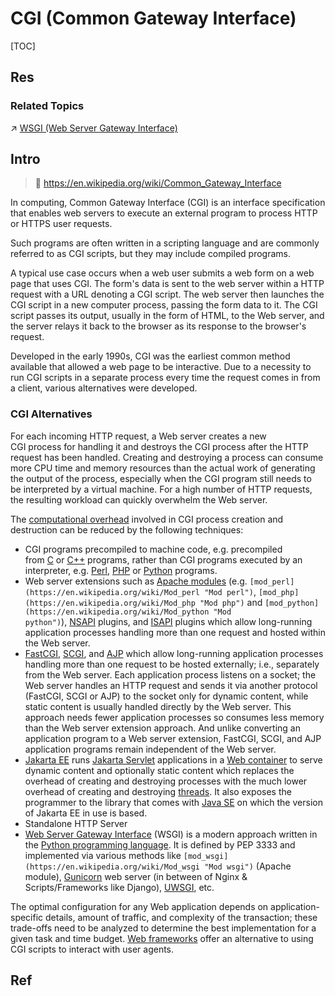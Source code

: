# CGI (Common Gateway Interface)

[TOC]



## Res
### Related Topics
↗ [WSGI (Web Server Gateway Interface)](../../../../../../../🔑%20CS%20Core/👩‍💻%20Computer%20Languages%20&%20Programming%20Methodology/🛠️%20Programming%20Tools%20Chain/🚠%20Application%20Runtimes%20&%20SDKs/Python%20Runtime%20Environments/📌%20Python%20Third-party%20Libs/SE%20&%20Web/WSGI%20(Web%20Server%20Gateway%20Interface).md)



## Intro
> 🔗 https://en.wikipedia.org/wiki/Common_Gateway_Interface

In computing, Common Gateway Interface (CGI) is an interface specification that enables web servers to execute an external program to process HTTP or HTTPS user requests.

Such programs are often written in a scripting language and are commonly referred to as CGI scripts, but they may include compiled programs.

A typical use case occurs when a web user submits a web form on a web page that uses CGI. The form's data is sent to the web server within a HTTP request with a URL denoting a CGI script. The web server then launches the CGI script in a new computer process, passing the form data to it. The CGI script passes its output, usually in the form of HTML, to the Web server, and the server relays it back to the browser as its response to the browser's request.

Developed in the early 1990s, CGI was the earliest common method available that allowed a web page to be interactive. Due to a necessity to run CGI scripts in a separate process every time the request comes in from a client, various alternatives were developed.


### CGI Alternatives
For each incoming HTTP request, a Web server creates a new CGI process for handling it and destroys the CGI process after the HTTP request has been handled. Creating and destroying a process can consume more CPU time and memory resources than the actual work of generating the output of the process, especially when the CGI program still needs to be interpreted by a virtual machine. For a high number of HTTP requests, the resulting workload can quickly overwhelm the Web server.

The [computational overhead](https://en.wikipedia.org/wiki/Computational_overhead "Computational overhead") involved in CGI process creation and destruction can be reduced by the following techniques:
- CGI programs precompiled to machine code, e.g. precompiled from [C](https://en.wikipedia.org/wiki/C_\(programming_language\) "C (programming language)") or [C++](https://en.wikipedia.org/wiki/C%2B%2B "C++") programs, rather than CGI programs executed by an interpreter, e.g. [Perl](https://en.wikipedia.org/wiki/Perl "Perl"), [PHP](https://en.wikipedia.org/wiki/PHP "PHP") or [Python](https://en.wikipedia.org/wiki/Python_\(programming_language\) "Python (programming language)") programs.
- Web server extensions such as [Apache modules](https://en.wikipedia.org/wiki/Apache_modules "Apache modules") (e.g. `[mod_perl](https://en.wikipedia.org/wiki/Mod_perl "Mod perl")`, `[mod_php](https://en.wikipedia.org/wiki/Mod_php "Mod php")` and `[mod_python](https://en.wikipedia.org/wiki/Mod_python "Mod python")`), [NSAPI](https://en.wikipedia.org/wiki/Netscape_Server_Application_Programming_Interface "Netscape Server Application Programming Interface") plugins, and [ISAPI](https://en.wikipedia.org/wiki/ISAPI "ISAPI") plugins which allow long-running application processes handling more than one request and hosted within the Web server.
- [FastCGI](https://en.wikipedia.org/wiki/FastCGI "FastCGI"), [SCGI](https://en.wikipedia.org/wiki/Simple_Common_Gateway_Interface "Simple Common Gateway Interface"), and [AJP](https://en.wikipedia.org/wiki/Apache_JServ_Protocol "Apache JServ Protocol") which allow long-running application processes handling more than one request to be hosted externally; i.e., separately from the Web server. Each application process listens on a socket; the Web server handles an HTTP request and sends it via another protocol (FastCGI, SCGI or AJP) to the socket only for dynamic content, while static content is usually handled directly by the Web server. This approach needs fewer application processes so consumes less memory than the Web server extension approach. And unlike converting an application program to a Web server extension, FastCGI, SCGI, and AJP application programs remain independent of the Web server.
- [Jakarta EE](https://en.wikipedia.org/wiki/Jakarta_EE "Jakarta EE") runs [Jakarta Servlet](https://en.wikipedia.org/wiki/Jakarta_Servlet "Jakarta Servlet") applications in a [Web container](https://en.wikipedia.org/wiki/Web_container "Web container") to serve dynamic content and optionally static content which replaces the overhead of creating and destroying processes with the much lower overhead of creating and destroying [threads](https://en.wikipedia.org/wiki/Thread_\(computer_science\) "Thread (computer science)"). It also exposes the programmer to the library that comes with [Java SE](https://en.wikipedia.org/wiki/Java_Platform,_Standard_Edition "Java Platform, Standard Edition") on which the version of Jakarta EE in use is based.
- Standalone HTTP Server
- [Web Server Gateway Interface](https://en.wikipedia.org/wiki/Web_Server_Gateway_Interface "Web Server Gateway Interface") (WSGI) is a modern approach written in the [Python programming language](https://en.wikipedia.org/wiki/Python_programming_language "Python programming language"). It is defined by PEP 3333 and implemented via various methods like `[mod_wsgi](https://en.wikipedia.org/wiki/Mod_wsgi "Mod wsgi")` (Apache module), [Gunicorn](https://en.wikipedia.org/wiki/Gunicorn "Gunicorn") web server (in between of Nginx & Scripts/Frameworks like Django), [UWSGI](https://en.wikipedia.org/wiki/UWSGI "UWSGI"), etc.

The optimal configuration for any Web application depends on application-specific details, amount of traffic, and complexity of the transaction; these trade-offs need to be analyzed to determine the best implementation for a given task and time budget. [Web frameworks](https://en.wikipedia.org/wiki/Web_framework "Web framework") offer an alternative to using CGI scripts to interact with user agents.



## Ref

